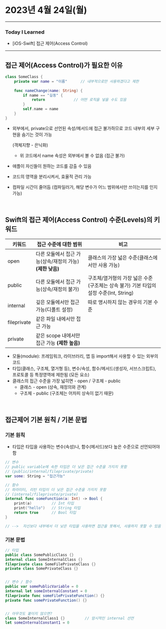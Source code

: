# 2023년 4월 24일(월)

----

### Today I Learned 

- [iOS-Swift] 접근 제어(Access Control)

---

## 접근 제어(Access Control)가 필요한 이유

```swift
class SomeClass {
    private var name = "이름"      // 내부적으로만 사용하겠다고 제한
    
    func nameChange(name: String) {
        if name == "길동" {
            return             // 어떤 로직을 넣을 수도 있음
        }
        self.name = name
    }
}
```

- 외부에서, private으로 선언된 속성/메서드에 접근 불가하므로 코드 내부의 세부 구현을 숨기는 것이 가능

   

  (객체지향 - 은닉화)

  - 위 코드에서 name 속성은 외부에서 볼 수 없음 (접근 불가)

- 애플이 자신들이 원하는 코드를 감출 수 있음

- 코드의 영역을 분리시켜서, 효율적 관리 가능

- 컴파일 시간이 줄어듬 (컴파일러가, 해당 변수가 어느 범위에서만 쓰이는지를 인지 가능)

<br/>

## Swift의 접근 제어(Access Control) 수준(Levels)의 키워드

| 키워드      | 접근 수준에 대한 범위                                     | 비고                                                         |
| ----------- | --------------------------------------------------------- | ------------------------------------------------------------ |
| open        | 다른 모듈에서 접근 가능(상속/재정의 가능) **(제한 낮음)** | 클래스의 가장 넓은 수준(클래스에서만 사용 가능)              |
| public      | 다른 모듈에서 접근 가능(상속/재정의 불가)                 | 구조체/열거형의 가장 넓은 수준(구조체는 상속 불가) 기본 타입의 설정 수준(Int, String) |
| internal    | 깊은 모듈에서만 접근 가능(디폴트 설정)                    | 따로 명시하지 않는 경우의 기본 수준                          |
| fileprivate | 같은 파일 내에서만 접근 가능                              |                                                              |
| private     | 같은 scope 내에서만 접근 가능 **(제한 높음)**             |                                                              |

- 모듈(module): 프레임워크, 라이브러리, 앱 등 import해서 사용할 수 있는 외부의 코드
- 타입(클래스, 구조체, 열거형 등), 변수/속성, 함수/메서드(생성자, 서브스크립트), 프로토콜 등 특정영역에 제한됨 (모든 요소)
- 클래스의 접근 수준을 가장 넓히면 - open / 구조체 - public
  - 클래스 - open (상속, 재정의와 관계)
  - 구조체 - public (구조체는 어차피 상속이 없기 때문)

<br/>

## 접근제어 기본 원칙 / 기본 문법

### 기본 원칙

- 타입은 타입을 사용하는 변수(속성)나, 함수(메서드)보다 높은 수준으로 선언되어야 함

```swift
// 변수
// public variable에 속한 타입은 더 낮은 접근 수준을 가지지 못함
// (public/internal/fileprivate/private)
var some: String = "접근가능"

// 함수
// 파라미터, 리턴 타입이 더 낮은 접근 수준을 가지지 못함
// (internal/fileprivate/private)
internal func someFunction(a: Int) -> Bool {
    print(a)         // Int 타입
    print("hello")   // String 타입
    return true      // Bool 타입
}

// -->  자신보다 내부에서 더 낮은 타입을 사용하면 접근을 못해서, 사용하지 못할 수 있음
```

### 기본 문법

```swift
// 타입
public class SomePublicClass {}
internal class SomeInternalClass {}
fileprivate class SomeFilePrivateClass {}
private class SomePrivateClass {}


// 변수 / 함수
public var somePublicVariable = 0
internal let someInternalConstant = 0
fileprivate func someFilePrivateFunction() {}
private func somePrivateFunction() {}


// 아무것도 붙이지 않으면?
class SomeInternalClass1 {}         // 암시적인 internal 선언
let someInternalConstant1 = 0
```